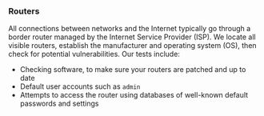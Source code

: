 ### Routers

All connections between networks and the Internet typically go through a border router managed by the Internet Service Provider (ISP).
We locate all visible routers, establish the manufacturer and operating system (OS), then check for potential vulnerabilities. Our tests include:

- Checking software, to make sure your routers are patched and up to date
- Default user accounts such as `admin`
- Attempts to access the router using databases of well-known default passwords and settings
